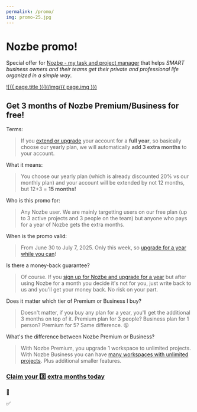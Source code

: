 ```yaml
---
permalink: /promo/
img: promo-25.jpg
---
```


# Nozbe promo!

Special offer for [Nozbe - my task and project manager](/nozbe) that helps *SMART business owners and their teams get their private and professional life organized in a simple way*.

[![{{ page.title }}](/img/{{ page.img }})][l]

## Get 3 months of Nozbe Premium/Business for free!

Terms:

> If you [extend or upgrade][l] your account for a **full year**, so basically choose our yearly plan, we will automatically **add 3 extra months** to your account.

What it means:

> You choose our yearly plan (which is already discounted 20% vs our monthly plan) and your account will be extended by not 12 months, but 12+3 = **15 months!**

Who is this promo for:

> Any Nozbe user. We are mainly targetting users on our free plan (up to 3 active projects and 3 people on the team) but anyone who pays for a year of Nozbe gets the extra months.

When is the promo valid:

> From June 30 to July 7, 2025. Only this week, so [upgrade for a year while you can][l]!

Is there a money-back guarantee?

> Of course. If you [sign up for Nozbe and upgrade for a year][l] but after using Nozbe for a month you decide it's not for you, just write back to us and you'll get your money back. No risk on your part.

Does it matter which tier of Premium or Business I buy?

> Doesn't matter, if you buy any plan for a year, you'll get the additional 3 months on top of it. Premium plan for 3 people? Business plan for 1 person? Premium for 5? Same difference. 😛

What's the difference between Nozbe Premium or Business?

> With Nozbe Premium, you upgrade 1 workspace to unlimited projects. With Nozbe Business you can have [many workspaces with unlimited projects][l]. Plus additional smaller features.

### [Claim your 3️⃣ extra months today][l]

<!--

[![{{ page.title }}](/img/{{ page.img }})][ln]

## Get $15USD / 60PLN in credits if you sign up today!

Terms:

> If you [sign up for Nozbe today][ln], you'll get $15 USD / EUR / GBP or 60 PLN of credits (depending on your currency) which you can use to upgrade your account to Premium or Business.

What does it mean in practice?

> If you're on a Premium plan for 1 person, you get 1.5 months of Nozbe Premium for free. If you are on a Business plan, you get 1 month of Nozbe gratis. It's a gift from me to you!

### [Claim your 💰 bonus today][ln]

-->

🎁

✅

[l]: https://nozbe.com/pricing/?c=michaelteam
[ln]: https://nozbe.com/?c=michaelteam